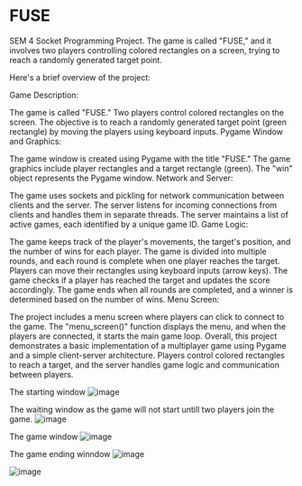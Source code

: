 # FUSE
SEM 4 Socket Programming Project.
The game is called "FUSE," and it involves two players controlling colored rectangles on a screen, trying to reach a randomly generated target point.

Here's a brief overview of the project:

Game Description:

The game is called "FUSE."
Two players control colored rectangles on the screen.
The objective is to reach a randomly generated target point (green rectangle) by moving the players using keyboard inputs.
Pygame Window and Graphics:

The game window is created using Pygame with the title "FUSE."
The game graphics include player rectangles and a target rectangle (green).
The "win" object represents the Pygame window.
Network and Server:

The game uses sockets and pickling for network communication between clients and the server.
The server listens for incoming connections from clients and handles them in separate threads.
The server maintains a list of active games, each identified by a unique game ID.
Game Logic:

The game keeps track of the player's movements, the target's position, and the number of wins for each player.
The game is divided into multiple rounds, and each round is complete when one player reaches the target.
Players can move their rectangles using keyboard inputs (arrow keys).
The game checks if a player has reached the target and updates the score accordingly.
The game ends when all rounds are completed, and a winner is determined based on the number of wins.
Menu Screen:

The project includes a menu screen where players can click to connect to the game.
The "menu_screen()" function displays the menu, and when the players are connected, it starts the main game loop.
Overall, this project demonstrates a basic implementation of a multiplayer game using Pygame and a simple client-server architecture. Players control colored rectangles to reach a target, and the server handles game logic and communication between players.

The starting window
![image](https://github.com/Mana120/FUSE/assets/90771545/4eade5ee-25e5-42ae-8ba0-038182af96d1)


The waiting window as the game will not start untill two players join the game.
![image](https://github.com/Mana120/FUSE/assets/90771545/0ab5f15e-fdd5-4227-98f4-18a98e10e492)


The game window
![image](https://github.com/Mana120/FUSE/assets/90771545/30e5df50-3599-447b-8057-62a8f1282443)

The game ending winndow
![image](https://github.com/Mana120/FUSE/assets/90771545/e9f8ea33-44b2-40ec-a38c-278d20153611)

![image](https://github.com/Mana120/FUSE/assets/90771545/aa20143b-0c36-475a-9f0a-dcaa2d3023ad)



